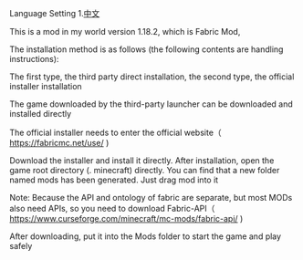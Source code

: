Language Setting
1.[中文](https://github.com/Brian-stars/brian-ruby-mod-1.18.2/blob/main/Chinese-README.md)

This is a mod in my world version 1.18.2, which is Fabric Mod,



The installation method is as follows (the following contents are handling instructions):



The first type, the third party direct installation, the second type, the official installer installation



The game downloaded by the third-party launcher can be downloaded and installed directly



The official installer needs to enter the official website（ https://fabricmc.net/use/ )



Download the installer and install it directly. After installation, open the game root directory (. minecraft) directly. You can find that a new folder named mods has been generated. Just drag mod into it



Note: Because the API and ontology of fabric are separate, but most MODs also need APIs, so you need to download Fabric-API（ https://www.curseforge.com/minecraft/mc-mods/fabric-api/ )



After downloading, put it into the Mods folder to start the game and play safely
